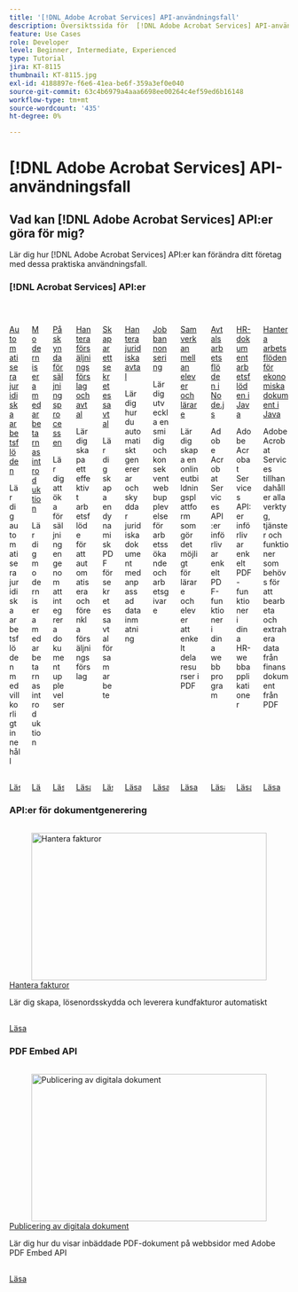 ```yaml
---
title: '[!DNL Adobe Acrobat Services] API-användningsfall'
description: Översiktssida för  [!DNL Adobe Acrobat Services] API-användningsfall
feature: Use Cases
role: Developer
level: Beginner, Intermediate, Experienced
type: Tutorial
jira: KT-8115
thumbnail: KT-8115.jpg
exl-id: 4188897e-f6e6-41ea-be6f-359a3ef0e040
source-git-commit: 63c4b6979a4aaa6698ee00264c4ef59ed6b16148
workflow-type: tm+mt
source-wordcount: '435'
ht-degree: 0%

---
```


# [!DNL Adobe Acrobat Services] API-användningsfall

## Vad kan [!DNL Adobe Acrobat Services] API:er göra för mig?

Lär dig hur [!DNL Adobe Acrobat Services] API:er kan förändra ditt företag med dessa praktiska användningsfall.

### [!DNL Acrobat Services] API:er

<!-- START CARDS HTML - DO NOT MODIFY BY HAND -->
<div class="columns">
    <div class="column is-half-tablet is-half-desktop is-one-third-widescreen" aria-label="Automate legal workflows">
        <div class="card" style="height: 100%; display: flex; flex-direction: column; height: 100%;">
            <div class="card-image">
                <figure class="image x-is-16by9">
                    <a href="https://experienceleague.adobe.com/en/docs/acrobat-services-learn/tutorials/usecases/automatelegalworkflows" title="Automatisera juridiska arbetsflöden" target="_self" rel="referrer">
                        <img class="is-bordered-r-small" src="https://experienceleague.adobe.com/en/docs/acrobat-services-learn/tutorials/usecases/media_11d45ac52221eb0279a687861908ee87f8b9071fd.png?width=400&format=webply&optimize=medium" alt="Automatisera juridiska arbetsflöden"
                             style="width: 100%; aspect-ratio: 16 / 9; object-fit: cover; overflow: hidden; display: block; margin: auto;">
                    </a>
                </figure>
            </div>
            <div class="card-content is-padded-small" style="display: flex; flex-direction: column; flex-grow: 1; justify-content: space-between;">
                <div class="top-card-content">
                    <p class="headline is-size-6 has-text-weight-bold">
                        <a href="https://experienceleague.adobe.com/en/docs/acrobat-services-learn/tutorials/usecases/automatelegalworkflows" target="_self" rel="referrer" title="Automatisera juridiska arbetsflöden">Automatisera juridiska arbetsflöden</a>
                    </p>
                    <p class="is-size-6">Lär dig automatisera juridiska arbetsflöden med villkorligt innehåll</p>
                </div>
                <a href="https://experienceleague.adobe.com/en/docs/acrobat-services-learn/tutorials/usecases/automatelegalworkflows" target="_self" rel="referrer" class="spectrum-Button spectrum-Button--outline spectrum-Button--primary spectrum-Button--sizeM" style="align-self: flex-start; margin-top: 1rem;">
                    <span class="spectrum-Button-label has-no-wrap has-text-weight-bold">Läsa</span>
                </a>
            </div>
        </div>
    </div>
    <div class="column is-half-tablet is-half-desktop is-one-third-widescreen" aria-label="Modernizing employee onboarding">
        <div class="card" style="height: 100%; display: flex; flex-direction: column; height: 100%;">
            <div class="card-image">
                <figure class="image x-is-16by9">
                    <a href="https://experienceleague.adobe.com/en/docs/acrobat-services-learn/tutorials/usecases/employeeonboarding" title="Modernisera medarbetarnas introduktion" target="_self" rel="referrer">
                        <img class="is-bordered-r-small" src="https://experienceleague.adobe.com/en/docs/acrobat-services-learn/tutorials/usecases/media_132a84764b759671006b4508a187b91ce708b060a.png?width=400&format=webply&optimize=medium" alt="Modernisera medarbetarnas introduktion"
                             style="width: 100%; aspect-ratio: 16 / 9; object-fit: cover; overflow: hidden; display: block; margin: auto;">
                    </a>
                </figure>
            </div>
            <div class="card-content is-padded-small" style="display: flex; flex-direction: column; flex-grow: 1; justify-content: space-between;">
                <div class="top-card-content">
                    <p class="headline is-size-6 has-text-weight-bold">
                        <a href="https://experienceleague.adobe.com/en/docs/acrobat-services-learn/tutorials/usecases/employeeonboarding" target="_self" rel="referrer" title="Modernisera medarbetarnas introduktion">Modernisera medarbetarnas introduktion</a>
                    </p>
                    <p class="is-size-6">Lär dig modernisera medarbetarnas introduktion</p>
                </div>
                <a href="https://experienceleague.adobe.com/en/docs/acrobat-services-learn/tutorials/usecases/employeeonboarding" target="_self" rel="referrer" class="spectrum-Button spectrum-Button--outline spectrum-Button--primary spectrum-Button--sizeM" style="align-self: flex-start; margin-top: 1rem;">
                    <span class="spectrum-Button-label has-no-wrap has-text-weight-bold">Läsa</span>
                </a>
            </div>
        </div>
    </div>
    <div class="column is-half-tablet is-half-desktop is-one-third-widescreen" aria-label="Accelerate your sales process">
        <div class="card" style="height: 100%; display: flex; flex-direction: column; height: 100%;">
            <div class="card-image">
                <figure class="image x-is-16by9">
                    <a href="https://experienceleague.adobe.com/en/docs/acrobat-services-learn/tutorials/usecases/acceleratesales" title="Påskynda din försäljningsprocess" target="_self" rel="referrer">
                        <img class="is-bordered-r-small" src="https://experienceleague.adobe.com/en/docs/acrobat-services-learn/tutorials/usecases/media_1ce553da02229c4a25bcf679ca8eb2b165e0b9019.png?width=400&format=webply&optimize=medium" alt="Påskynda din försäljningsprocess"
                             style="width: 100%; aspect-ratio: 16 / 9; object-fit: cover; overflow: hidden; display: block; margin: auto;">
                    </a>
                </figure>
            </div>
            <div class="card-content is-padded-small" style="display: flex; flex-direction: column; flex-grow: 1; justify-content: space-between;">
                <div class="top-card-content">
                    <p class="headline is-size-6 has-text-weight-bold">
                        <a href="https://experienceleague.adobe.com/en/docs/acrobat-services-learn/tutorials/usecases/acceleratesales" target="_self" rel="referrer" title="Påskynda din försäljningsprocess">Påskynda försäljningsprocessen</a>
                    </p>
                    <p class="is-size-6">Lär dig att öka försäljningen genom att integrera dokumentupplevelser</p>
                </div>
                <a href="https://experienceleague.adobe.com/en/docs/acrobat-services-learn/tutorials/usecases/acceleratesales" target="_self" rel="referrer" class="spectrum-Button spectrum-Button--outline spectrum-Button--primary spectrum-Button--sizeM" style="align-self: flex-start; margin-top: 1rem;">
                    <span class="spectrum-Button-label has-no-wrap has-text-weight-bold">Läsa</span>
                </a>
            </div>
        </div>
    </div>
    <div class="column is-half-tablet is-half-desktop is-one-third-widescreen" aria-label="Managing sales proposals and contracts">
        <div class="card" style="height: 100%; display: flex; flex-direction: column; height: 100%;">
            <div class="card-image">
                <figure class="image x-is-16by9">
                    <a href="https://experienceleague.adobe.com/en/docs/acrobat-services-learn/tutorials/usecases/sales" title="Hantera försäljningsförslag och avtal" target="_self" rel="referrer">
                        <img class="is-bordered-r-small" src="https://experienceleague.adobe.com/en/docs/acrobat-services-learn/tutorials/usecases/media_179ae58be6f2a7a0fba8e0a76bd9f5099619f61b0.png?width=400&format=webply&optimize=medium" alt="Hantera försäljningsförslag och avtal"
                             style="width: 100%; aspect-ratio: 16 / 9; object-fit: cover; overflow: hidden; display: block; margin: auto;">
                    </a>
                </figure>
            </div>
            <div class="card-content is-padded-small" style="display: flex; flex-direction: column; flex-grow: 1; justify-content: space-between;">
                <div class="top-card-content">
                    <p class="headline is-size-6 has-text-weight-bold">
                        <a href="https://experienceleague.adobe.com/en/docs/acrobat-services-learn/tutorials/usecases/sales" target="_self" rel="referrer" title="Hantera försäljningsförslag och avtal">Hantera försäljningsförslag och avtal</a>
                    </p>
                    <p class="is-size-6">Lär dig skapa ett effektivt arbetsflöde för att automatisera och förenkla försäljningsförslag</p>
                </div>
                <a href="https://experienceleague.adobe.com/en/docs/acrobat-services-learn/tutorials/usecases/sales" target="_self" rel="referrer" class="spectrum-Button spectrum-Button--outline spectrum-Button--primary spectrum-Button--sizeM" style="align-self: flex-start; margin-top: 1rem;">
                    <span class="spectrum-Button-label has-no-wrap has-text-weight-bold">Läsa</span>
                </a>
            </div>
        </div>
    </div>
    <div class="column is-half-tablet is-half-desktop is-one-third-widescreen" aria-label="Creating an NDA">
        <div class="card" style="height: 100%; display: flex; flex-direction: column; height: 100%;">
            <div class="card-image">
                <figure class="image x-is-16by9">
                    <a href="https://experienceleague.adobe.com/en/docs/acrobat-services-learn/tutorials/usecases/nda" title="Skapa ett sekretessavtal" target="_self" rel="referrer">
                        <img class="is-bordered-r-small" src="https://experienceleague.adobe.com/en/docs/acrobat-services-learn/tutorials/usecases/media_12b38eafbf76bee920fa3ab873d392432cdcae963.png?width=400&format=webply&optimize=medium" alt="Skapa ett sekretessavtal"
                             style="width: 100%; aspect-ratio: 16 / 9; object-fit: cover; overflow: hidden; display: block; margin: auto;">
                    </a>
                </figure>
            </div>
            <div class="card-content is-padded-small" style="display: flex; flex-direction: column; flex-grow: 1; justify-content: space-between;">
                <div class="top-card-content">
                    <p class="headline is-size-6 has-text-weight-bold">
                        <a href="https://experienceleague.adobe.com/en/docs/acrobat-services-learn/tutorials/usecases/nda" target="_self" rel="referrer" title="Skapa ett sekretessavtal">Skapar ett sekretessavtal</a>
                    </p>
                    <p class="is-size-6">Lär dig skapa en dynamisk PDF för sekretessavtal för samarbete</p>
                </div>
                <a href="https://experienceleague.adobe.com/en/docs/acrobat-services-learn/tutorials/usecases/nda" target="_self" rel="referrer" class="spectrum-Button spectrum-Button--outline spectrum-Button--primary spectrum-Button--sizeM" style="align-self: flex-start; margin-top: 1rem;">
                    <span class="spectrum-Button-label has-no-wrap has-text-weight-bold">Läsa</span>
                </a>
            </div>
        </div>
    </div>
    <div class="column is-half-tablet is-half-desktop is-one-third-widescreen" aria-label="Managing legal contracts">
        <div class="card" style="height: 100%; display: flex; flex-direction: column; height: 100%;">
            <div class="card-image">
                <figure class="image x-is-16by9">
                    <a href="https://experienceleague.adobe.com/en/docs/acrobat-services-learn/tutorials/usecases/legal" title="Hantera juridiska avtal" target="_self" rel="referrer">
                        <img class="is-bordered-r-small" src="https://experienceleague.adobe.com/en/docs/acrobat-services-learn/tutorials/usecases/media_175eb5e0acbeb769b4f69aa4ae5cf24ed55489d87.png?width=400&format=webply&optimize=medium" alt="Hantera juridiska avtal"
                             style="width: 100%; aspect-ratio: 16 / 9; object-fit: cover; overflow: hidden; display: block; margin: auto;">
                    </a>
                </figure>
            </div>
            <div class="card-content is-padded-small" style="display: flex; flex-direction: column; flex-grow: 1; justify-content: space-between;">
                <div class="top-card-content">
                    <p class="headline is-size-6 has-text-weight-bold">
                        <a href="https://experienceleague.adobe.com/en/docs/acrobat-services-learn/tutorials/usecases/legal" target="_self" rel="referrer" title="Hantera juridiska avtal">Hantera juridiska avtal</a>
                    </p>
                    <p class="is-size-6">Lär dig hur du automatiskt genererar och skyddar juridiska dokument med anpassad datainmatning</p>
                </div>
                <a href="https://experienceleague.adobe.com/en/docs/acrobat-services-learn/tutorials/usecases/legal" target="_self" rel="referrer" class="spectrum-Button spectrum-Button--outline spectrum-Button--primary spectrum-Button--sizeM" style="align-self: flex-start; margin-top: 1rem;">
                    <span class="spectrum-Button-label has-no-wrap has-text-weight-bold">Läsa</span>
                </a>
            </div>
        </div>
    </div>
    <div class="column is-half-tablet is-half-desktop is-one-third-widescreen" aria-label="Job posting">
        <div class="card" style="height: 100%; display: flex; flex-direction: column; height: 100%;">
            <div class="card-image">
                <figure class="image x-is-16by9">
                    <a href="https://experienceleague.adobe.com/en/docs/acrobat-services-learn/tutorials/usecases/jobposting" title="Jobbbokföring" target="_self" rel="referrer">
                        <img class="is-bordered-r-small" src="https://experienceleague.adobe.com/en/docs/acrobat-services-learn/tutorials/usecases/media_1487ad3b5c3c12b24a1c44420ac612f7a5b06d16a.png?width=400&format=webply&optimize=medium" alt="Jobbbokföring"
                             style="width: 100%; aspect-ratio: 16 / 9; object-fit: cover; overflow: hidden; display: block; margin: auto;">
                    </a>
                </figure>
            </div>
            <div class="card-content is-padded-small" style="display: flex; flex-direction: column; flex-grow: 1; justify-content: space-between;">
                <div class="top-card-content">
                    <p class="headline is-size-6 has-text-weight-bold">
                        <a href="https://experienceleague.adobe.com/en/docs/acrobat-services-learn/tutorials/usecases/jobposting" target="_self" rel="referrer" title="Jobbbokföring">Jobbannonsering</a>
                    </p>
                    <p class="is-size-6">Lär dig utveckla en smidig och konsekvent webbupplevelse för arbetssökande och arbetsgivare</p>
                </div>
                <a href="https://experienceleague.adobe.com/en/docs/acrobat-services-learn/tutorials/usecases/jobposting" target="_self" rel="referrer" class="spectrum-Button spectrum-Button--outline spectrum-Button--primary spectrum-Button--sizeM" style="align-self: flex-start; margin-top: 1rem;">
                    <span class="spectrum-Button-label has-no-wrap has-text-weight-bold">Läsa</span>
                </a>
            </div>
        </div>
    </div>
    <div class="column is-half-tablet is-half-desktop is-one-third-widescreen" aria-label="Student-Teacher collaboration">
        <div class="card" style="height: 100%; display: flex; flex-direction: column; height: 100%;">
            <div class="card-image">
                <figure class="image x-is-16by9">
                    <a href="https://experienceleague.adobe.com/en/docs/acrobat-services-learn/tutorials/usecases/educationcollab" title="Samverkan mellan studerande och lärare" target="_self" rel="referrer">
                        <img class="is-bordered-r-small" src="https://experienceleague.adobe.com/en/docs/acrobat-services-learn/tutorials/usecases/media_1746197c35f5bd2d66f8cd58e090c5e4fa7a3b5f2.png?width=400&format=webply&optimize=medium" alt="Samverkan mellan studerande och lärare"
                             style="width: 100%; aspect-ratio: 16 / 9; object-fit: cover; overflow: hidden; display: block; margin: auto;">
                    </a>
                </figure>
            </div>
            <div class="card-content is-padded-small" style="display: flex; flex-direction: column; flex-grow: 1; justify-content: space-between;">
                <div class="top-card-content">
                    <p class="headline is-size-6 has-text-weight-bold">
                        <a href="https://experienceleague.adobe.com/en/docs/acrobat-services-learn/tutorials/usecases/educationcollab" target="_self" rel="referrer" title="Samverkan mellan studerande och lärare">Samverkan mellan elever och lärare</a>
                    </p>
                    <p class="is-size-6">Lär dig skapa en onlineutbildningsplattform som gör det möjligt för lärare och elever att enkelt dela resurser i PDF</p>
                </div>
                <a href="https://experienceleague.adobe.com/en/docs/acrobat-services-learn/tutorials/usecases/educationcollab" target="_self" rel="referrer" class="spectrum-Button spectrum-Button--outline spectrum-Button--primary spectrum-Button--sizeM" style="align-self: flex-start; margin-top: 1rem;">
                    <span class="spectrum-Button-label has-no-wrap has-text-weight-bold">Läsa</span>
                </a>
            </div>
        </div>
    </div>
    <div class="column is-half-tablet is-half-desktop is-one-third-widescreen" aria-label="Agreement workflows in Node.js">
        <div class="card" style="height: 100%; display: flex; flex-direction: column; height: 100%;">
            <div class="card-image">
                <figure class="image x-is-16by9">
                    <a href="https://experienceleague.adobe.com/en/docs/acrobat-services-learn/tutorials/usecases/agreementworkflowsnodejs" title="Avtalsarbetsflöden i Node.js" target="_self" rel="referrer">
                        <img class="is-bordered-r-small" src="https://experienceleague.adobe.com/en/docs/acrobat-services-learn/tutorials/usecases/media_1a1148ebfe4641258d91065e83c2d39be0e918c38.png?width=400&format=webply&optimize=medium" alt="Avtalsarbetsflöden i Node.js"
                             style="width: 100%; aspect-ratio: 16 / 9; object-fit: cover; overflow: hidden; display: block; margin: auto;">
                    </a>
                </figure>
            </div>
            <div class="card-content is-padded-small" style="display: flex; flex-direction: column; flex-grow: 1; justify-content: space-between;">
                <div class="top-card-content">
                    <p class="headline is-size-6 has-text-weight-bold">
                        <a href="https://experienceleague.adobe.com/en/docs/acrobat-services-learn/tutorials/usecases/agreementworkflowsnodejs" target="_self" rel="referrer" title="Avtalsarbetsflöden i Node.js">Avtalsarbetsflöden i Node.js</a>
                    </p>
                    <p class="is-size-6">Adobe Acrobat Services API:er införlivar enkelt PDF-funktioner i dina webbprogram</p>
                </div>
                <a href="https://experienceleague.adobe.com/en/docs/acrobat-services-learn/tutorials/usecases/agreementworkflowsnodejs" target="_self" rel="referrer" class="spectrum-Button spectrum-Button--outline spectrum-Button--primary spectrum-Button--sizeM" style="align-self: flex-start; margin-top: 1rem;">
                    <span class="spectrum-Button-label has-no-wrap has-text-weight-bold">Läsa</span>
                </a>
            </div>
        </div>
    </div>
    <div class="column is-half-tablet is-half-desktop is-one-third-widescreen" aria-label="HR document workflows in Java">
        <div class="card" style="height: 100%; display: flex; flex-direction: column; height: 100%;">
            <div class="card-image">
                <figure class="image x-is-16by9">
                    <a href="https://experienceleague.adobe.com/en/docs/acrobat-services-learn/tutorials/usecases/hragreementworkflowsjava" title="HR-dokumentarbetsflöden i Java" target="_self" rel="referrer">
                        <img class="is-bordered-r-small" src="https://experienceleague.adobe.com/en/docs/acrobat-services-learn/tutorials/usecases/media_16549bea7754eaa4cfefb538aa4589ff68530a1fd.png?width=400&format=webply&optimize=medium" alt="HR-dokumentarbetsflöden i Java"
                             style="width: 100%; aspect-ratio: 16 / 9; object-fit: cover; overflow: hidden; display: block; margin: auto;">
                    </a>
                </figure>
            </div>
            <div class="card-content is-padded-small" style="display: flex; flex-direction: column; flex-grow: 1; justify-content: space-between;">
                <div class="top-card-content">
                    <p class="headline is-size-6 has-text-weight-bold">
                        <a href="https://experienceleague.adobe.com/en/docs/acrobat-services-learn/tutorials/usecases/hragreementworkflowsjava" target="_self" rel="referrer" title="HR-dokumentarbetsflöden i Java">HR-dokumentarbetsflöden i Java</a>
                    </p>
                    <p class="is-size-6">Adobe Acrobat Services API:er införlivar enkelt PDF-funktioner i dina HR-webbapplikationer</p>
                </div>
                <a href="https://experienceleague.adobe.com/en/docs/acrobat-services-learn/tutorials/usecases/hragreementworkflowsjava" target="_self" rel="referrer" class="spectrum-Button spectrum-Button--outline spectrum-Button--primary spectrum-Button--sizeM" style="align-self: flex-start; margin-top: 1rem;">
                    <span class="spectrum-Button-label has-no-wrap has-text-weight-bold">Läsa</span>
                </a>
            </div>
        </div>
    </div>
    <div class="column is-half-tablet is-half-desktop is-one-third-widescreen" aria-label="Managing financial document workflows in Java">
        <div class="card" style="height: 100%; display: flex; flex-direction: column; height: 100%;">
            <div class="card-image">
                <figure class="image x-is-16by9">
                    <a href="https://experienceleague.adobe.com/en/docs/acrobat-services-learn/tutorials/usecases/financeworkflowsjava" title="Hantera arbetsflöden för finansiella dokument i Java" target="_self" rel="referrer">
                        <img class="is-bordered-r-small" src="https://experienceleague.adobe.com/en/docs/acrobat-services-learn/tutorials/usecases/media_14763e77cca336e72797a4b6964a94311623df148.png?width=400&format=webply&optimize=medium" alt="Hantera arbetsflöden för finansiella dokument i Java"
                             style="width: 100%; aspect-ratio: 16 / 9; object-fit: cover; overflow: hidden; display: block; margin: auto;">
                    </a>
                </figure>
            </div>
            <div class="card-content is-padded-small" style="display: flex; flex-direction: column; flex-grow: 1; justify-content: space-between;">
                <div class="top-card-content">
                    <p class="headline is-size-6 has-text-weight-bold">
                        <a href="https://experienceleague.adobe.com/en/docs/acrobat-services-learn/tutorials/usecases/financeworkflowsjava" target="_self" rel="referrer" title="Hantera arbetsflöden för finansiella dokument i Java">Hantera arbetsflöden för ekonomiska dokument i Java</a>
                    </p>
                    <p class="is-size-6">Adobe Acrobat Services tillhandahåller alla verktyg, tjänster och funktioner som behövs för att bearbeta och extrahera data från finansdokument från PDF</p>
                </div>
                <a href="https://experienceleague.adobe.com/en/docs/acrobat-services-learn/tutorials/usecases/financeworkflowsjava" target="_self" rel="referrer" class="spectrum-Button spectrum-Button--outline spectrum-Button--primary spectrum-Button--sizeM" style="align-self: flex-start; margin-top: 1rem;">
                    <span class="spectrum-Button-label has-no-wrap has-text-weight-bold">Läsa</span>
                </a>
            </div>
        </div>
    </div>
</div>
<!-- END CARDS HTML - DO NOT MODIFY BY HAND -->


### API:er för dokumentgenerering

<!-- START CARDS HTML - DO NOT MODIFY BY HAND -->
<div class="columns">
    <div class="column is-half-tablet is-half-desktop is-one-third-widescreen" aria-label="Handling invoices">
        <div class="card" style="height: 100%; display: flex; flex-direction: column; height: 100%;">
            <div class="card-image">
                <figure class="image x-is-16by9">
                    <a href="https://experienceleague.adobe.com/en/docs/acrobat-services-learn/tutorials/usecases/invoices" title="Hantera fakturor" target="_self" rel="referrer">
                        <img class="is-bordered-r-small" src="https://experienceleague.adobe.com/en/docs/acrobat-services-learn/tutorials/usecases/media_1ff9a75e31fa990e15e1010e05fd751371eaf0a8c.png?width=400&format=webply&optimize=medium" alt="Hantera fakturor"
                             style="width: 100%; aspect-ratio: 16 / 9; object-fit: cover; overflow: hidden; display: block; margin: auto;">
                    </a>
                </figure>
            </div>
            <div class="card-content is-padded-small" style="display: flex; flex-direction: column; flex-grow: 1; justify-content: space-between;">
                <div class="top-card-content">
                    <p class="headline is-size-6 has-text-weight-bold">
                        <a href="https://experienceleague.adobe.com/en/docs/acrobat-services-learn/tutorials/usecases/invoices" target="_self" rel="referrer" title="Hantera fakturor">Hantera fakturor</a>
                    </p>
                    <p class="is-size-6">Lär dig skapa, lösenordsskydda och leverera kundfakturor automatiskt</p>
                </div>
                <a href="https://experienceleague.adobe.com/en/docs/acrobat-services-learn/tutorials/usecases/invoices" target="_self" rel="referrer" class="spectrum-Button spectrum-Button--outline spectrum-Button--primary spectrum-Button--sizeM" style="align-self: flex-start; margin-top: 1rem;">
                    <span class="spectrum-Button-label has-no-wrap has-text-weight-bold">Läsa</span>
                </a>
            </div>
        </div>
    </div>
</div>
<!-- END CARDS HTML - DO NOT MODIFY BY HAND -->

### PDF Embed API

<!-- START CARDS HTML - DO NOT MODIFY BY HAND -->
<div class="columns">
    <div class="column is-half-tablet is-half-desktop is-one-third-widescreen" aria-label="Digital document publishing">
        <div class="card" style="height: 100%; display: flex; flex-direction: column; height: 100%;">
            <div class="card-image">
                <figure class="image x-is-16by9">
                    <a href="https://experienceleague.adobe.com/en/docs/acrobat-services-learn/tutorials/usecases/ddppdfembedapi" title="Publicering av digitala dokument" target="_self" rel="referrer">
                        <img class="is-bordered-r-small" src="https://experienceleague.adobe.com/en/docs/acrobat-services-learn/tutorials/usecases/media_1d8ea2c326af9b7ee0af2fe969a594108bf01b97b.png?width=400&format=webply&optimize=medium" alt="Publicering av digitala dokument"
                             style="width: 100%; aspect-ratio: 16 / 9; object-fit: cover; overflow: hidden; display: block; margin: auto;">
                    </a>
                </figure>
            </div>
            <div class="card-content is-padded-small" style="display: flex; flex-direction: column; flex-grow: 1; justify-content: space-between;">
                <div class="top-card-content">
                    <p class="headline is-size-6 has-text-weight-bold">
                        <a href="https://experienceleague.adobe.com/en/docs/acrobat-services-learn/tutorials/usecases/ddppdfembedapi" target="_self" rel="referrer" title="Publicering av digitala dokument">Publicering av digitala dokument</a>
                    </p>
                    <p class="is-size-6">Lär dig hur du visar inbäddade PDF-dokument på webbsidor med Adobe PDF Embed API</p>
                </div>
                <a href="https://experienceleague.adobe.com/en/docs/acrobat-services-learn/tutorials/usecases/ddppdfembedapi" target="_self" rel="referrer" class="spectrum-Button spectrum-Button--outline spectrum-Button--primary spectrum-Button--sizeM" style="align-self: flex-start; margin-top: 1rem;">
                    <span class="spectrum-Button-label has-no-wrap has-text-weight-bold">Läsa</span>
                </a>
            </div>
        </div>
    </div>
</div>
<!-- END CARDS HTML - DO NOT MODIFY BY HAND -->